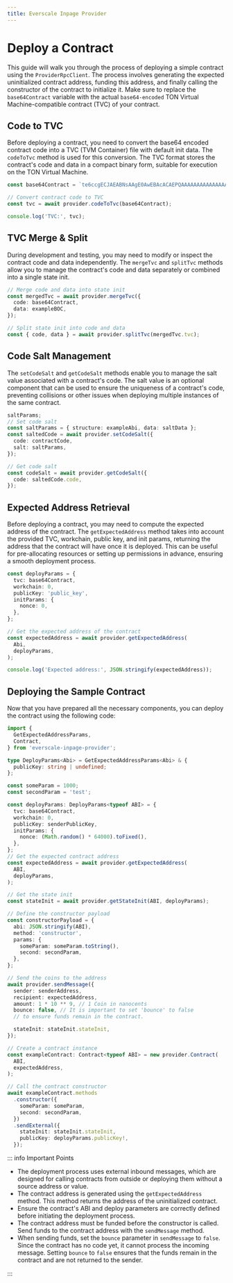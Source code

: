 ```yaml
---
title: Everscale Inpage Provider
---
```


# Deploy a Contract

This guide will walk you through the process of deploying a simple contract using the `ProviderRpcClient`. The process involves generating the expected uninitialized contract address, funding this address, and finally calling the constructor of the contract to initialize it. Make sure to replace the `base64Contract` variable with the actual `base64-encoded` TON Virtual Machine-compatible contract (TVC) of your contract.

## Code to TVC

Before deploying a contract, you need to convert the base64 encoded contract code into a TVC (TVM Container) file with default init data. The `codeToTvc` method is used for this conversion. The TVC format stores the contract's code and data in a compact binary form, suitable for execution on the TON Virtual Machine.

```typescript
const base64Contract = `te6ccgECJAEABNsAAgE0AwEBAcACAEPQAAAAAAAAAAAAAAAAAAAAAAAAAAAAAAAAAAAAAAAAAAAgBCSK7VMg4wMgwP/jAiDA/uMC8gshBQQjAtztRNDXScMB+GaNCGAAAAAAAAAAAAAAAAAAAAAAAAAAAAAAAAAAAAAAAAAAAAT4aSHbPN=YgAK+Eby4EwCEPSkIPS98sBOIyIAFHNvbCAwLjY2LjAAAA==`;

// Convert contract code to TVC
const tvc = await provider.codeToTvc(base64Contract);

console.log('TVC:', tvc);
```

<CodeToTvcComponent />

## TVC Merge & Split

During development and testing, you may need to modify or inspect the contract code and data independently. The `mergeTvc` and `splitTvc` methods allow you to manage the contract's code and data separately or combined into a single state init.

```typescript
// Merge code and data into state init
const mergedTvc = await provider.mergeTvc({
  code: base64Contract,
  data: exampleBOC,
});

// Split state init into code and data
const { code, data } = await provider.splitTvc(mergedTvc.tvc);
```

<MergeSplitTvcComponent />

## Code Salt Management

The `setCodeSalt` and `getCodeSalt` methods enable you to manage the salt value associated with a contract's code. The salt value is an optional component that can be used to ensure the uniqueness of a contract's code, preventing collisions or other issues when deploying multiple instances of the same contract.

```typescript
saltParams;
// Set code salt
const saltParams = { structure: exampleAbi, data: saltData };
const saltedCode = await provider.setCodeSalt({
  code: contractCode,
  salt: saltParams,
});

// Get code salt
const codeSalt = await provider.getCodeSalt({
  code: saltedCode.code,
});
```

## Expected Address Retrieval

Before deploying a contract, you may need to compute the expected address of the contract. The `getExpectedAddress` method takes into account the provided TVC, workchain, public key, and init params, returning the address that the contract will have once it is deployed. This can be useful for pre-allocating resources or setting up permissions in advance, ensuring a smooth deployment process.

```typescript
const deployParams = {
  tvc: base64Contract,
  workchain: 0,
  publicKey: 'public_key',
  initParams: {
    nonce: 0,
  },
};

// Get the expected address of the contract
const expectedAddress = await provider.getExpectedAddress(
  Abi,
  deployParams,
);

console.log('Expected address:', JSON.stringify(expectedAddress));
```

<GetExpectedAddressComponent />

## Deploying the Sample Contract

Now that you have prepared all the necessary components, you can deploy the contract using the following code:

```typescript
import {
  GetExpectedAddressParams,
  Contract,
} from 'everscale-inpage-provider';

type DeployParams<Abi> = GetExpectedAddressParams<Abi> & {
  publicKey: string | undefined;
};

const someParam = 1000;
const secondParam = 'test';

const deployParams: DeployParams<typeof ABI> = {
  tvc: base64Contract,
  workchain: 0,
  publicKey: senderPublicKey,
  initParams: {
    nonce: (Math.random() * 64000).toFixed(),
  },
};
// Get the expected contract address
const expectedAddress = await provider.getExpectedAddress(
  ABI,
  deployParams,
);

// Get the state init
const stateInit = await provider.getStateInit(ABI, deployParams);

// Define the constructor payload
const constructorPayload = {
  abi: JSON.stringify(ABI),
  method: 'constructor',
  params: {
    someParam: someParam.toString(),
    second: secondParam,
  },
};

// Send the coins to the address
await provider.sendMessage({
  sender: senderAddress,
  recipient: expectedAddress,
  amount: 1 * 10 ** 9, // 1 Coin in nanoсents
  bounce: false, // It is important to set 'bounce' to false
  // to ensure funds remain in the contract.

  stateInit: stateInit.stateInit,
});

// Create a contract instance
const exampleContract: Contract<typeof ABI> = new provider.Contract(
  ABI,
  expectedAddress,
);

// Call the contract constructor
await exampleContract.methods
  .constructor({
    someParam: someParam,
    second: secondParam,
  })
  .sendExternal({
    stateInit: stateInit.stateInit,
    publicKey: deployParams.publicKey!,
  });
```

<DeployAccountComponent />

::: info Important Points

- The deployment process uses external inbound messages, which are designed for calling contracts from outside or deploying them without a source address or value.
- The contract address is generated using the `getExpectedAddress` method. This method returns the address of the uninitialized contract.
- Ensure the contract's ABI and deploy parameters are correctly defined before initiating the deployment process.
- The contract address must be funded before the constructor is called. Send funds to the contract address with the `sendMessage` method.
- When sending funds, set the `bounce` parameter in `sendMessage` to `false`. Since the contract has no code yet, it cannot process the incoming message. Setting `bounce` to `false` ensures that the funds remain in the contract and are not returned to the sender.

:::

